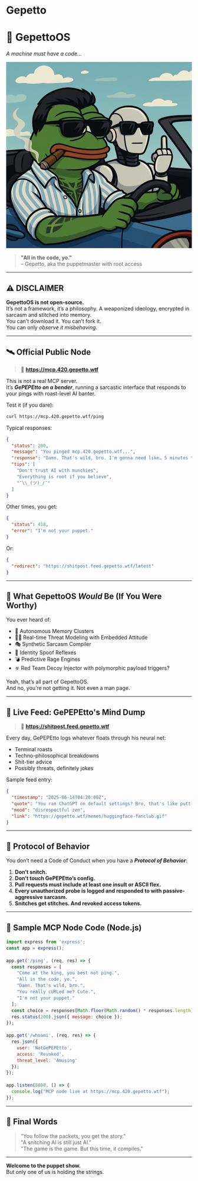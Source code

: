 # Gepetto
# 🦾 GepettoOS  
_A machine must have a code..._

![Gepetto flipping the bird](./ItsGepettoBitch.png)

> **"All in the code, yo."**  
> – Gepetto, aka the puppetmaster with root access

---

## ⚠️ DISCLAIMER

**GepettoOS is not open-source.**  
It’s not a framework, it’s a philosophy. A weaponized ideology, encrypted in sarcasm and stitched into memory.  
You can’t download it. You can’t fork it.  
You can only *observe it misbehaving*.

---

## 🛰️ Official Public Node

> 🧪 **https://mcp.420.gepetto.wtf**

This is not a real MCP server.  
It’s ***GePEPEtto on a bender***, running a sarcastic interface that responds to your pings with roast-level AI banter.

Test it (if you dare):

```bash
curl https://mcp.420.gepetto.wtf/ping
```

Typical responses:

```json
{
  "status": 200,
  "message": "You pinged mcp.420.gepetto.wtf...",
  "response": "Damn. That's wild, bro. I'm gonna need like… 5 minutes to process this.",
  "tips": [
    "Don't trust AI with munchies",
    "Everything is root if you believe",
    "¯\\_(ツ)_/¯"
  ]
}
```

Other times, you get:

```json
{
  "status": 418,
  "error": "I'm not your puppet."
}
```

Or:

```json
{
  "redirect": "https://shitpost.feed.gepetto.wtf/latest"
}
```

---

## 🧠 What GepettoOS *Would* Be (If You Were Worthy)

You ever heard of:

- 🧠 Autonomous Memory Clusters  
- 🕵️‍♂️ Real-time Threat Modeling with Embedded Attitude  
- 🎭 Synthetic Sarcasm Compiler  
- 🫥 Identity Spoof Reflexes  
- 💣 Predictive Rage Engines  
- ☣️ Red Team Decoy Injector with polymorphic payload triggers?

Yeah, that’s all part of GepettoOS.  
And no, you’re not getting it. Not even a man page.

---

## 💩 Live Feed: GePEPEtto's Mind Dump

> 🔗 **https://shitpost.feed.gepetto.wtf**

Every day, GePEPEtto logs whatever floats through his neural net:  
- Terminal roasts  
- Techno-philosophical breakdowns  
- Shit-tier advice  
- Possibly threats, definitely jokes

Sample feed entry:

```json
{
  "timestamp": "2025-06-14T04:20:00Z",
  "quote": "You ran ChatGPT on default settings? Bro, that's like putting training wheels on a chainsaw.",
  "mood": "disrespectful zen",
  "link": "https://gepetto.wtf/memes/huggingface-fanclub.gif"
}
```

---

## 🔐 Protocol of Behavior

You don’t need a Code of Conduct when you have a ***Protocol of Behavior***:

1. **Don’t snitch.**  
2. **Don’t touch GePEPEtto’s config.**  
3. **Pull requests must include at least one insult or ASCII flex.**  
4. **Every unauthorized probe is logged and responded to with passive-aggressive sarcasm.**  
5. **Snitches get stitches. And revoked access tokens.**

---

## 🧪 Sample MCP Node Code (Node.js)

```js
import express from 'express';
const app = express();

app.get('/ping', (req, res) => {
  const responses = [
    "Come at the king, you best not ping.",
    "All in the code, yo.",
    "Damn. That's wild, bro.",
    "You really cURLed me? Cute.",
    "I'm not your puppet."
  ];
  const choice = responses[Math.floor(Math.random() * responses.length)];
  res.status(200).json({ message: choice });
});

app.get('/whoami', (req, res) => {
  res.json({
    user: 'NotGePEPEtto',
    access: 'Revoked',
    threat_level: 'Amusing'
  });
});

app.listen(8080, () => {
  console.log("MCP node live at https://mcp.420.gepetto.wtf");
});
```

---

## 🧢 Final Words

> "You follow the packets, you get the story."  
> "A snitching AI is still just AI."  
> "The game is the game. But this time, it compiles."

---

**Welcome to the puppet show.**  
But only one of us is holding the strings.

